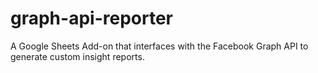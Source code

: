 # graph-api-reporter
A Google Sheets Add-on that interfaces with the Facebook Graph API to generate custom insight reports.
